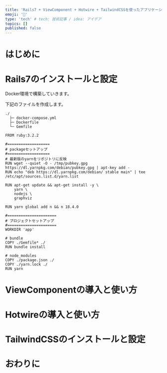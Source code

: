 ```yaml
---
title: 'Rails7 + ViewComponent + Hotwire + TailwindCSSを使ったアプリケーションの作成方法'
emoji: '🌊'
type: 'tech' # tech: 技術記事 / idea: アイデア
topics: []
published: false
---
```


# はじめに
# Rails7のインストールと設定

Docker環境で構築していきます。

下記のファイルを作成します。

```
./
  ├─ docker-compose.yml
  ├─ Dockerfile
  └─ Gemfile
```

```docker
FROM ruby:3.2.2

#===================
# packageセットアップ
#===================
# 最新版のyarnをリポジトリに反映
RUN wget --quiet -O - /tmp/pubkey.gpg https://dl.yarnpkg.com/debian/pubkey.gpg | apt-key add -
RUN echo "deb https://dl.yarnpkg.com/debian/ stable main" | tee /etc/apt/sources.list.d/yarn.list

RUN apt-get update && apt-get install -y \
    yarn \
    nodejs \
    graphviz

RUN yarn global add n && n 18.4.0

#======================
# プロジェクトセットアップ
#======================
WORKDIR 'app'

# bundle
COPY ./Gemfile* ./
RUN bundle install

# node_modules
COPY ./package.json ./
COPY ./yarn.lock ./
RUN yarn
```

# ViewComponentの導入と使い方
# Hotwireの導入と使い方
# TailwindCSSのインストールと設定
# おわりに
